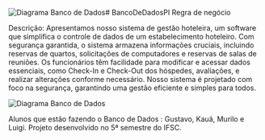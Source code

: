 ![Diagrama Banco de Dados](https://github.com/GustavoHLZ/BancoDeDadosPI/assets/124809860/deeb368b-b8ab-4b97-beb5-d5f9ee6d6942)# BancoDeDadosPI
Regra de negócio

Descrição: Apresentamos nosso sistema de gestão hoteleira, um software que simplifica o controle de dados de um estabelecimento hoteleiro. Com segurança garantida, o sistema armazena informações cruciais, incluindo reservas de quartos, solicitações de computadores e reservas de salas de reuniões. Os funcionários têm facilidade para modificar e acessar dados essenciais, como Check-In e Check-Out dos hóspedes, avaliações, e realizar alterações conforme necessário. Nosso sistema é projetado com foco na segurança, garantindo uma gestão eficiente e simples para todos.

![Diagrama Banco de Dados](https://github.com/GustavoHLZ/BancoDeDadosPI/assets/124809860/9a98cd5f-c0d9-4227-8dc8-35def124b3d0)

Alunos que estão fazendo o Banco de Dados : Gustavo, Kauã, Murilo e Luigi.
Projeto desenvolvido no 5ª semestre do IFSC.


